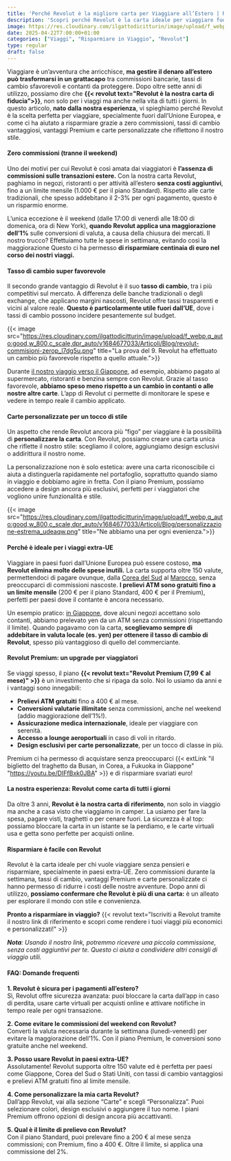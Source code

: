 ```yaml
---
title: 'Perché Revolut è la migliore carta per Viaggiare all’Estero | Risparmia in Viaggio'
description: 'Scopri perché Revolut è la carta ideale per viaggiare fuori dall’UE: zero commissioni (tranne il weekend), tasso di cambio interbancario e vantaggi Premium. Risparmia con la nostra esperienza!'
image: https://res.cloudinary.com/ilgattodicitturin/image/upload/f_webp,q_auto:good,w_800,c_scale,dpr_auto/v1709916475//Articoli/Blog/revolut-la-carte-per-chi-viaggia_urz27d.png
date: 2025-04-22T7:00:00+01:00
categories: ["Viaggi", "Risparmiare in Viaggio", "Revolut"]
type: regular  
draft: false
---
```


Viaggiare è un’avventura che arricchisce, **ma gestire il denaro all’estero può trasformarsi in un grattacapo** tra commissioni bancarie, tassi di cambio sfavorevoli e contanti da proteggere. Dopo oltre sette anni di utilizzo, possiamo dire che **{{< revolut text="Revolut è la nostra carta di fiducia">}}**, non solo per i viaggi ma anche nella vita di tutti i giorni. In questo articolo, **nato dalla nostra esperienza**, vi spieghiamo perché Revolut è la scelta perfetta per viaggiare, specialmente fuori dall’Unione Europea, e come ci ha aiutato a risparmiare grazie a zero commissioni, tassi di cambio vantaggiosi, vantaggi Premium e carte personalizzate che riflettono il nostro stile.

#### Zero commissioni (tranne il weekend)
Uno dei motivi per cui Revolut è così amata dai viaggiatori è **l’assenza di commissioni sulle transazioni estere.** Con la nostra carta Revolut, paghiamo in negozi, ristoranti o per attività all’estero **senza costi aggiuntivi**, fino a un limite mensile (1.000 € per il piano Standard). Rispetto alle carte tradizionali, che spesso addebitano il 2-3% per ogni pagamento, questo è un risparmio enorme.

L’unica eccezione è il weekend (dalle 17:00 di venerdì alle 18:00 di domenica, ora di New York), **quando Revolut applica una maggiorazione dell’1%** sulle conversioni di valuta, a causa della chiusura dei mercati. Il nostro trucco? Effettuiamo tutte le spese in settimana, evitando così la maggiorazione Questo ci ha permesso **di risparmiare centinaia di euro nel corso dei nostri viaggi.**

#### Tasso di cambio super favorevole
Il secondo grande vantaggio di Revolut è il suo **tasso di cambio**, tra i più competitivi sul mercato. A differenza delle banche tradizionali o degli exchange, che applicano margini nascosti, Revolut offre tassi trasparenti e vicini al valore reale. **Questo è particolarmente utile fuori dall’UE**, dove i tassi di cambio possono incidere pesantemente sul budget.

{{< image src="https://res.cloudinary.com/ilgattodicitturin/image/upload/f_webp,q_auto:good,w_800,c_scale,dpr_auto/v1684677033/Articoli/Blog/revolut-commisioni-zerop_l7dg5u.png" title="La prova del 9. Revolut ha effettuato un cambio più favorevole rispetto a quello attuale.">}}

Durante [il nostro viaggio verso il Giappone](/blog/dall-italia-al-giappone-in-van), ad esempio, abbiamo pagato al supermercato, ristoranti e benzina sempre con Revolut. Grazie al tasso favorevole, **abbiamo speso meno rispetto a un cambio in contanti o alle nostre altre carte**. L’app di Revolut ci permette di monitorare le spese e vedere in tempo reale il cambio applicato.

#### Carte personalizzate per un tocco di stile
Un aspetto che rende Revolut ancora più “figo” per viaggiare è la possibilità di **personalizzare la carta**. Con Revolut, possiamo creare una carta unica che riflette il nostro stile: scegliamo il colore, aggiungiamo design esclusivi o addirittura il nostro nome.

La personalizzazione non è solo estetica: avere una carta riconoscibile ci aiuta a distinguerla rapidamente nel portafoglio, soprattutto quando siamo in viaggio e dobbiamo agire in fretta. Con il piano Premium, possiamo accedere a design ancora più esclusivi, perfetti per i viaggiatori che vogliono unire funzionalità e stile.

{{< image src="https://res.cloudinary.com/ilgattodicitturin/image/upload/f_webp,q_auto:good,w_800,c_scale,dpr_auto/v1684677033/Articoli/Blog/personalizzazione-estrema_udeaqw.png" title="Ne abbiamo una per ogni evenienza.">}}

#### Perché è ideale per i viaggi extra-UE

Viaggiare in paesi fuori dall’Unione Europea può essere costoso, **ma Revolut elimina molte delle spese inutili.** La carta supporta oltre 150 valute, permettendoci di pagare ovunque, dalla [Corea del Sud](/blog/seoul-cosa-vedere-4-giorni-itinerario-completo) al [Marocco](/blog/marocco-in-camper-dalla-costa-al-deserto-a-marrakech), senza preoccuparci di commissioni nascoste. **I prelievi ATM sono gratuiti fino a un limite mensile** (200 € per il piano Standard, 400 € per il Premium), perfetti per paesi dove il contante è ancora necessario.

Un esempio pratico:  [in Giappone](/blog/viaggio-giappone-informazioni-e-itinerari), dove alcuni negozi accettano solo contanti, abbiamo prelevato yen da un ATM senza commissioni (rispettando il limite). Quando pagavamo con la carta, **sceglievamo sempre di addebitare in valuta locale (es. yen) per ottenere il tasso di cambio di Revolut**, spesso più vantaggioso di quello del commerciante.

#### Revolut Premium: un upgrade per viaggiatori

Se viaggi spesso, il piano **{{< revolut text="Revolut Premium (7,99 € al mese)" >}}** è un investimento che si ripaga da solo. Noi lo usiamo da anni e i vantaggi sono innegabili:

- **Prelievi ATM gratuiti** fino a 400 € al mese.
- **Conversioni valutarie illimitate** senza commissioni, anche nel weekend (addio maggiorazione dell’1%!).
- **Assicurazione medica internazionale**, ideale per viaggiare con serenità.
- **Accesso a lounge aeroportuali** in caso di voli in ritardo.
- **Design esclusivi per carte personalizzate**, per un tocco di classe in più.

Premium ci ha permesso di acquistare senza preoccuparci {{< extLink "il biglietto del traghetto da Busan, in Corea, a Fukuoka in Giappone" "https://youtu.be/DIFfBxk0JBA" >}} e di risparmiare svariati euro!

#### La nostra esperienza: Revolut come carta di tutti i giorni

Da oltre 3 anni, **Revolut è la nostra carta di riferimento**, non solo in viaggio ma anche a casa visto che viaggiamo in camper. La usiamo per fare la spesa, pagare visti, traghetti o per cenare fuori. La sicurezza è al top: possiamo bloccare la carta in un istante se la perdiamo, e le carte virtuali usa e getta sono perfette per acquisti online.

#### Risparmiare è facile con Revolut

Revolut è la carta ideale per chi vuole viaggiare senza pensieri e risparmiare, specialmente in paesi extra-UE. Zero commissioni durante la settimana, tassi di cambio, vantaggi Premium e carte personalizzate ci hanno permesso di ridurre i costi delle nostre avventure. Dopo anni di utilizzo, **possiamo confermare che Revolut è più di una carta:** è un alleato per esplorare il mondo con stile e convenienza.

**Pronto a risparmiare in viaggio?** {{< revolut text="Iscriviti a Revolut tramite il nostro link di riferimento e scopri come rendere i tuoi viaggi più economici e personalizzati!" >}} 

_**Nota**: Usando il nostro link, potremmo ricevere una piccola commissione, senza costi aggiuntivi per te. Questo ci aiuta a condividere altri consigli di viaggio utili._

#### FAQ: Domande frequenti

**1. Revolut è sicura per i pagamenti all’estero?**\
Sì, Revolut offre sicurezza avanzata: puoi bloccare la carta dall’app in caso di perdita, usare carte virtuali per acquisti online e attivare notifiche in tempo reale per ogni transazione.

**2. Come evitare le commissioni del weekend con Revolut?**\
Converti la valuta necessaria durante la settimana (lunedì-venerdì) per evitare la maggiorazione dell’1%. Con il piano Premium, le conversioni sono gratuite anche nel weekend.

**3. Posso usare Revolut in paesi extra-UE?**\
Assolutamente! Revolut supporta oltre 150 valute ed è perfetta per paesi come Giappone, Corea del Sud o Stati Uniti, con tassi di cambio vantaggiosi e prelievi ATM gratuiti fino al limite mensile.

**4. Come personalizzare la mia carta Revolut?**\
Dall’app Revolut, vai alla sezione “Carte” e scegli “Personalizza”. Puoi selezionare colori, design esclusivi o aggiungere il tuo nome. I piani Premium offrono opzioni di design ancora più accattivanti.

**5. Qual è il limite di prelievo con Revolut?**\
Con il piano Standard, puoi prelevare fino a 200 € al mese senza commissioni; con Premium, fino a 400 €. Oltre il limite, si applica una commissione del 2%.